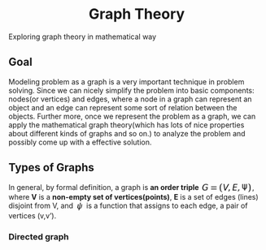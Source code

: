 <h1 align="center"><strong>Graph Theory</strong></h1>
Exploring graph theory in mathematical way</br>
<h2>Goal</h2>
Modeling problem as a graph is a very important technique in problem solving. Since we can nicely simplify the problem into basic components: nodes(or vertices) and edges, where a node in a graph can represent an object and an edge can represent some sort of relation between the objects. Further more, once we represent the problem as a graph, we can apply the mathematical graph theory(which has lots of nice properties about different kinds of graphs and so on.) to analyze the problem and possibly come up with a effective solution. 
<h2>Types of Graphs</h2>
<p>In general, by formal definition, a graph is <strong>an order triple</strong> <img src="G.jpg" align="center" border="0" alt="G=(V,E,\psi) " width="101" height="19" />, where <strong>V</strong> is a <strong>non-empty set of vertices(points)</strong>, <strong>E</strong> is a set of edges (lines) disjoint from V, and <img src="psi.jpg" align="center" border="0" alt="\psi" width="18" height="19" /> is a function that assigns to each edge, a pair of vertices (v,v’).</p>
<h3>Directed graph</h3>
